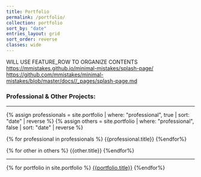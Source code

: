 ```yaml
---
title: Portfolio
permalink: /portfolio/
collection: portfolio
sort_by: "date"
entries_layout: grid
sort_order: reverse
classes: wide
---
```


WILL USE FEATURE_ROW TO ORGANIZE CONTENTS  
https://mmistakes.github.io/minimal-mistakes/splash-page/  
https://github.com/mmistakes/minimal-mistakes/blob/master/docs//_pages/splash-page.md  

### Professional & Other Projects: 
***
{% assign professionals = site.portfolio | where: "professional", true | sort: "date" | reverse %}
{% assign others = site.portfolio | where: "professional", false | sort: "date" | reverse %}

{% for professional in professionals %}
    {{professional.title}}
{%endfor%}

{% for other in others %}
    {{other.title}}
{%endfor%}
***

{% for portfolio in site.portfolio %}
  <a href="{{portfolio.url}}">{{portfolio.title}}</a>
{%endfor%}